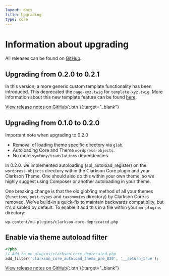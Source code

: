 ```yaml
---
layout: docs
title: Upgrading
type: core
---
```


# Information about upgrading

All releases can be found on [GitHub](https://github.com/level-level/Clarkson-Core/releases).

## Upgrading from 0.2.0 to 0.2.1
In this version, a more generic custom template functionality has been introduced. This deprecated the `page-xyz.twig` for `template-xyz.twig`. More information about this new template feature can be found [here](http://wp-clarkson.com/core/docs/templates.html#custom-templates).

[View release notes on GitHub](https://github.com/level-level/Clarkson-Core/releases/tag/0.2.1){:.btn }{:target="_blank"}


## Upgrading from 0.1.0 to 0.2.0

Important note when upgrading to 0.2.0

- Removal of loading theme specific directory via `glob`.
- Autoloading Core and Theme `wordpress-objects`.
- No more `symfony/translations` dependencies.

In 0.2.0. we implemented autoloading (spl_autoload_register) on the `wordpress-objects` directory within the Clarkson Core plugin and your Clarkson Theme. One should also do this within your own theme, so we highly suggest using Composer or another autoloading in your theme.  

One breaking change is that the old glob'ing method of all your themes (`functions`, `post-types` and `taxonomies` directory) by Clarkson Core is removed. 
We've build-in a quick-fix to maintain backwards compatiblity, but it's disabled by default. To enable it add this in a file within your `mu-plugins` directory:  

`wp-content/mu-plugins/clarkson-core-deprecated.php`

## Enable via theme autoload filter  

~~~php
<?php
// Add to mu-plugins/clarkson-core-deprecated.php 
add_filter('clarkson_core_autoload_theme_pre_020', '__return_true');
~~~

[View release notes on GitHub](https://github.com/level-level/Clarkson-Core/releases/tag/0.2.0){:.btn }{:target="_blank"}
